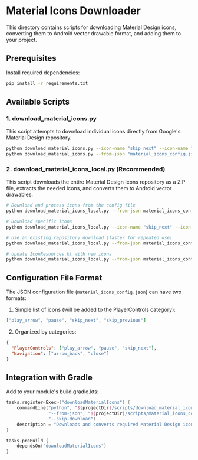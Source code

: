 # Material Icons Downloader

This directory contains scripts for downloading Material Design icons, converting them to Android vector drawable format, and adding them to your project.

## Prerequisites

Install required dependencies:

```bash
pip install -r requirements.txt
```

## Available Scripts

### 1. download_material_icons.py

This script attempts to download individual icons directly from Google's Material Design repository.

```bash
python download_material_icons.py --icon-name "skip_next" --icon-name "play_arrow"
python download_material_icons.py --from-json "material_icons_config.json"
```

### 2. download_material_icons_local.py (Recommended)

This script downloads the entire Material Design Icons repository as a ZIP file, extracts the needed icons, and converts them to Android vector drawables.

```bash
# Download and process icons from the config file
python download_material_icons_local.py --from-json material_icons_config.json

# Download specific icons
python download_material_icons_local.py --icon-name "skip_next" --icon-name "play_arrow"

# Use an existing repository download (faster for repeated use)
python download_material_icons_local.py --from-json material_icons_config.json --skip-download

# Update IconResources.kt with new icons
python download_material_icons_local.py --from-json material_icons_config.json --update-registry
```

## Configuration File Format

The JSON configuration file (`material_icons_config.json`) can have two formats:

1. Simple list of icons (will be added to the PlayerControls category):
```json
["play_arrow", "pause", "skip_next", "skip_previous"]
```

2. Organized by categories:
```json
{
  "PlayerControls": ["play_arrow", "pause", "skip_next"],
  "Navigation": ["arrow_back", "close"]
}
```

## Integration with Gradle

Add to your module's build.gradle.kts:

```kotlin
tasks.register<Exec>("downloadMaterialIcons") {
    commandLine("python", "${projectDir}/scripts/download_material_icons_local.py", 
                "--from-json", "${projectDir}/scripts/material_icons_config.json",
                "--skip-download")
    description = "Downloads and converts required Material Design icons"
}

tasks.preBuild {
    dependsOn("downloadMaterialIcons")
}
```